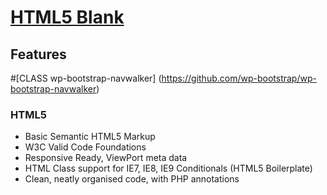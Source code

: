 # [HTML5 Blank](http://html5blank.com)


## Features
  #[CLASS wp-bootstrap-navwalker] (https://github.com/wp-bootstrap/wp-bootstrap-navwalker)
### HTML5
* Basic Semantic HTML5 Markup
* W3C Valid Code Foundations
* Responsive Ready, ViewPort meta data
* HTML Class support for IE7, IE8, IE9 Conditionals (HTML5 Boilerplate)
* Clean, neatly organised code, with PHP annotations

